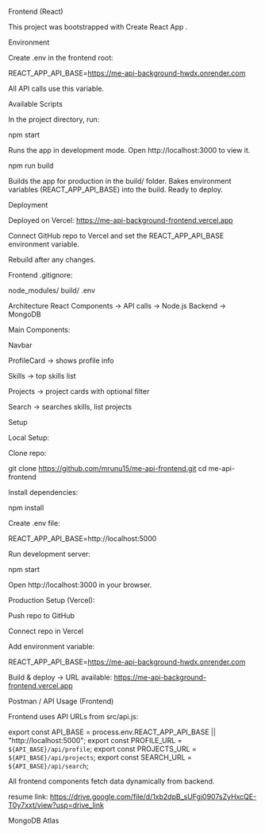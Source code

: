 Frontend (React)

This project was bootstrapped with Create React App
.

Environment

Create .env in the frontend root:

REACT_APP_API_BASE=https://me-api-background-hwdx.onrender.com


All API calls use this variable.

Available Scripts

In the project directory, run:

npm start

Runs the app in development mode. Open http://localhost:3000
 to view it.

npm run build

Builds the app for production in the build/ folder.
Bakes environment variables (REACT_APP_API_BASE) into the build. Ready to deploy.

Deployment

Deployed on Vercel: https://me-api-background-frontend.vercel.app

Connect GitHub repo to Vercel and set the REACT_APP_API_BASE environment variable.

Rebuild after any changes.

Frontend .gitignore:

node_modules/
build/
.env


Architecture
React Components → API calls → Node.js Backend → MongoDB


Main Components:

Navbar

ProfileCard → shows profile info

Skills → top skills list

Projects → project cards with optional filter

Search → searches  skills, list projects

Setup

Local Setup:

Clone repo:

git clone https://github.com/mrunu15/me-api-frontend.git
cd me-api-frontend


Install dependencies:

npm install


Create .env file:

REACT_APP_API_BASE=http://localhost:5000


Run development server:

npm start


Open http://localhost:3000
 in your browser.

Production Setup (Vercel):

Push repo to GitHub

Connect repo in Vercel

Add environment variable:

REACT_APP_API_BASE=https://me-api-background-hwdx.onrender.com


Build & deploy → URL available: https://me-api-background-frontend.vercel.app

Postman / API Usage (Frontend)

Frontend uses API URLs from src/api.js:

export const API_BASE = process.env.REACT_APP_API_BASE || "http://localhost:5000";
export const PROFILE_URL = `${API_BASE}/api/profile`;
export const PROJECTS_URL = `${API_BASE}/api/projects`;
export const SEARCH_URL = `${API_BASE}/api/search`;


All frontend components fetch data dynamically from backend.

resume link: https://drive.google.com/file/d/1xb2dpB_sUFgj0907sZyHxcQE-T0y7xxt/view?usp=drive_link





MongoDB Atlas
